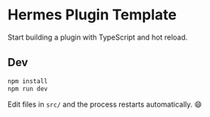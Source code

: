 # Hermes Plugin Template

Start building a plugin with TypeScript and hot reload.

## Dev

```bash
npm install
npm run dev
```

Edit files in `src/` and the process restarts automatically. 😄
